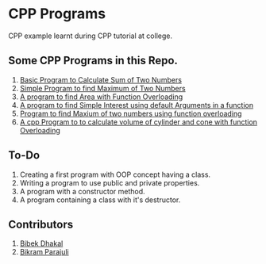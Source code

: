# CPP Programs
CPP example learnt during CPP tutorial at college.

## Some CPP Programs in this Repo. 
1. [Basic Program to Calculate Sum of Two Numbers](SumOfTwoNumber/main.cpp)
2. [Simple Program to find Maximum of Two Numbers](MaximumNum/MaxmOfTwoNum.cpp)
3. [A program to find Area with Function Overloading](Area-Function%20Overloading/Area-Function-Overloading.cpp)
4. [A program to find Simple Interest using default Arguments in a function](Default%20Arguments/defaultargument.cpp)
5. [Program to find Maxium of two numbers using function overloading](Maximum%20with%20Function%20Overloading/MaxmOfTwoNum-Function-Overloading.cpp)
6. [A cpp Program to to calculate volume of cylinder and cone with function Overloading](Volume%20Function%20Overloading/Volume-Function-Overloading.cpp)

## To-Do
1. Creating a first program with OOP concept having a class.
2. Writing a program to use public and private properties. 
3. A program with a constructor method.
4. A program containing a class with it's destructor. 

## Contributors 
1. [Bibek Dhakal](https://github.com/Bibekdhkl/)
2. [Bikram Parajuli](https://github.com/parajulibkrm)